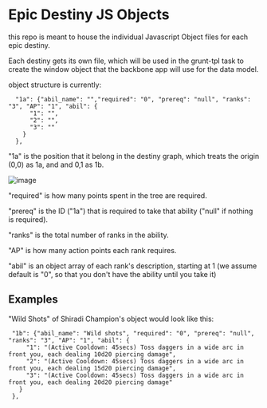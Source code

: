 **Epic Destiny JS Objects**
===========================

this repo is meant to house the individual Javascript Object files for each epic destiny.

Each destiny gets its own file, which will be used in the grunt-tpl task to create the window object that the backbone app will use for the data model.

object structure is currently:

	  "1a": {"abil_name": "","required": "0", "prereq": "null", "ranks": "3", "AP": "1", "abil": {
	      "1": "", 
	      "2": "", 
	      "3": ""
	    }
	  },
  
"1a" is the position that it belong in the destiny graph, which treats the origin (0,0) as 1a, and and 0,1 as 1b.

![image](http://jeffharnois.com/images/graph.gif)

"required" is how many points spent in the tree are required.

"prereq" is the ID ("1a") that is required to take that ability ("null" if nothing is required).

"ranks" is the total number of ranks in the ability.

"AP" is how many action points each rank requires.

"abil" is an object array of each rank's description, starting at 1 (we assume default is "0", so that you don't have the ability until you take it)

Examples
--------
"Wild Shots" of Shiradi Champion's object would look like this:

	 "1b": {"abil_name": "Wild shots", "required": "0", "prereq": "null", "ranks": "3", "AP": "1", "abil": {
	     "1": "(Active Cooldown: 45secs) Toss daggers in a wide arc in front you, each dealing 10d20 piercing damage",
	     "2": "(Active Cooldown: 45secs) Toss daggers in a wide arc in front you, each dealing 15d20 piercing damage",
	     "3": "(Active Cooldown: 45secs) Toss daggers in a wide arc in front you, each dealing 20d20 piercing damage"
	   }
	 },
